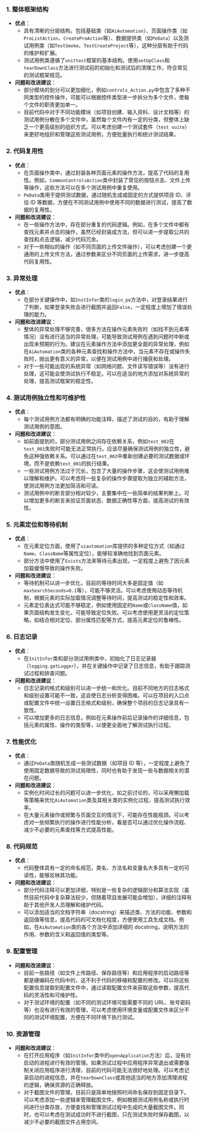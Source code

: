 
### 1. 整体框架结构
- **优点**：
    - 具有清晰的分层结构，包括基础类（如`AiAutomation`）、页面操作类（如`ProListAction`、`CreateProAction`等）、数据提供类（如`PeData`）以及测试用例类（如`TestSmoke`、`TestCreateProject`等），这种分层有助于代码的维护和扩展。
    - 测试用例类遵循了`unittest`框架的基本结构，使用`setUpClass`和`tearDownClass`方法进行测试前的初始化和测试后的清理工作，符合常见的测试框架规范。
- **问题和改进建议**：
    - 部分模块的划分可以更加细化，例如`controls_Action.py`中包含了多种不同类型的控件操作，可能可以根据控件类型进一步拆分为多个文件，使每个文件的职责更加单一。
    - 目前代码中对于不同功能模块（如项目创建、输入资料、设计文档等）的测试用例分散在多个文件中，虽然每个文件内有一定的分类，但整体上缺乏一个更高级别的组织方式。可以考虑创建一个测试套件（`test suite`）来更好地组织和管理这些测试用例，方便批量执行和统计测试结果。

### 2. 代码复用性
- **优点**：
    - 在页面操作类中，通过封装各种页面元素的操作方法，提高了代码的复用性。例如，`CommonControlsAction`类中封装了常见的按钮点击、文件上传等操作，这些方法可以在多个测试用例中重复使用。
    - `PeData`类用于提供测试数据，通过随机生成或固定的方式提供项目 ID、评估 ID 等数据，方便在不同测试用例中使用不同的数据进行测试，提高了数据的复用性。
- **问题和改进建议**：
    - 在一些操作方法中，存在部分重复的代码逻辑。例如，在多个文件中都有查找元素并点击的操作，虽然已经封装成方法，但可以进一步提取公共的查找和点击逻辑，减少代码冗余。
    - 对于一些相似的操作（如不同页面的上传文件操作），可以考虑创建一个更通用的上传文件方法，通过参数来区分不同页面的上传需求，进一步提高代码复用性。

### 3. 异常处理
- **优点**：
    - 在部分关键操作中，如`InitInfor`类的`login_pe`方法中，对登录结果进行了判断，如果登录失败会进行截图并返回`False`，一定程度上增加了错误处理的能力。
- **问题和改进建议**：
    - 整体的异常处理不够完善，很多方法在操作元素失败时（如找不到元素等情况）没有进行适当的异常处理，可能导致测试用例在遇到问题时中断或出现未预期的行为。建议在元素操作方法中添加更全面的异常处理，例如在`AiAutomation`类的各种元素查找和操作方法中，当元素不存在或操作失败时，抛出更有意义的异常，以便在测试用例中进行捕获和处理。
    - 对于一些可能出现的系统异常（如网络问题、文件读写错误等）没有进行处理，这可能会使测试执行不稳定。可以在适当的地方添加对系统异常的处理，提高测试框架的稳定性。

### 4. 测试用例独立性和可维护性
- **优点**：
    - 每个测试用例方法都有明确的功能注释，描述了测试的目的，有助于理解测试用例的意图。
- **问题和改进建议**：
    - 如前面提到的，部分测试用例之间存在依赖关系，例如`test_002`在`test_001`失败时可能无法正常执行。应该尽量确保测试用例的独立性，避免这种强依赖关系。可以通过在`test_002`中重新创建必要的测试数据或环境，而不是依赖`test_001`的执行结果。
    - 一些测试用例方法过于冗长，包含了大量的操作步骤，这会使测试用例难以理解和维护。可以考虑将一些复杂的操作步骤提取为独立的辅助方法，使测试用例方法更加简洁和可读。
    - 测试用例中的断言部分相对较少，主要集中在一些简单的结果判断上。可以增加更多的断言来验证页面状态、数据正确性等方面，提高测试的有效性。

### 5. 元素定位和等待机制
- **优点**：
    - 在元素定位方面，使用了`uiautomation`库提供的多种定位方式（如通过`Name`、`ClassName`等属性定位），能够较准确地找到页面元素。
    - 部分方法中使用了`Exists`方法来等待元素出现，一定程度上避免了因元素加载缓慢导致的操作失败。
- **问题和改进建议**：
    - 等待机制可以进一步优化，目前的等待时间大多是固定值（如`maxSearchSeconds=0.1`等），可能不够灵活。可以考虑使用动态等待机制，根据元素的实际加载情况调整等待时间，提高测试的稳定性和效率。
    - 元素定位表达式可能不够稳定，例如使用固定的`Name`或`ClassName`值，如果页面结构发生变化，可能导致定位失败。可以考虑使用更灵活的定位策略，如结合相对定位、部分属性匹配等方式，提高元素定位的鲁棒性。

### 6. 日志记录
- **优点**：
    - 在`InitInfor`类和部分测试用例类中，初始化了日志记录器（`logging.getLogger`），并在关键操作中记录了日志信息，有助于跟踪测试过程和排查问题。
- **问题和改进建议**：
    - 日志记录的格式和级别可以进一步统一和优化。目前不同地方的日志格式和级别设置可能不一致，这会使日志分析变得困难。可以在项目的入口点或配置文件中统一设置日志格式和级别，确保整个项目的日志记录具有一致性。
    - 可以增加更多的日志信息，例如在元素操作前后记录操作的详细信息，包括元素的属性、操作的类型等，以便更全面地了解测试执行过程。

### 7. 性能优化
- **优点**：
    - 通过`PeData`类随机生成一些测试数据（如项目 ID 等），一定程度上避免了使用固定数据导致的测试局限性，同时也有助于发现一些与数据相关的潜在问题。
- **问题和改进建议**：
    - 实例化时间过长的问题可以进一步优化，如之前讨论的，可以采用懒加载等策略来优化`AiAutomation`类及其相关类的实例化过程，提高测试执行效率。
    - 在大量元素操作或频繁与页面交互的情况下，可能存在性能瓶颈。可以考虑对一些频繁执行的操作进行性能分析，看是否可以通过优化操作流程、减少不必要的元素查找等方式提高性能。

### 8. 代码规范
- **优点**：
    - 代码整体具有一定的命名规范，类名、方法名和变量名大多具有一定的可读性，能够反映其功能。
- **问题和改进建议**：
    - 部分代码注释可以更加详细，特别是一些复杂的逻辑部分和算法实现（虽然目前代码中复杂算法较少，但随着项目发展可能会增加），详细的注释有助于其他开发人员理解和维护代码。
    - 可以添加适当的文档字符串（docstring）来描述类、方法的功能、参数和返回值等信息，提高代码的可文档化程度，方便使用工具生成文档。例如，在`AiAutomation`类的各个方法中添加详细的 docstring，说明方法的作用、参数的含义和返回值的类型等。

### 9. 配置管理
- **问题和改进建议**：
    - 目前一些路径（如文件上传路径、保存路径等）和应用程序的启动路径等都是硬编码在代码中的，这不利于代码的移植和配置的修改。可以将这些配置信息提取到配置文件中，通过读取配置文件来获取这些参数，提高代码的灵活性和可维护性。
    - 对于测试环境的配置（如不同的测试环境可能需要不同的 URL、账号密码等）也没有进行有效的管理，可以考虑使用环境变量或配置文件来区分不同的测试环境配置，方便在不同环境下执行测试。

### 10. 资源管理
- **问题和改进建议**：
    - 在打开应用程序（如`InitInfor`类中的`openApplication`方法）后，没有对启动的进程进行有效的管理。如果测试过程中应用程序异常退出或需要强制关闭应用程序进行清理，目前的代码可能无法很好地处理。可以考虑记录启动的进程信息，并在`tearDownClass`或其他适当的地方添加清理进程的逻辑，确保资源的正确释放。
    - 对于截图文件的管理，目前只是简单地按照时间命名保存到固定目录下。可以考虑添加一些逻辑来管理截图文件，例如根据测试用例名称或执行时间进行分类存放，方便查找和管理测试过程中生成的大量截图文件。同时，也可以考虑在测试成功时不进行截图，只在测试失败时保存截图，以减少不必要的截图文件占用空间。